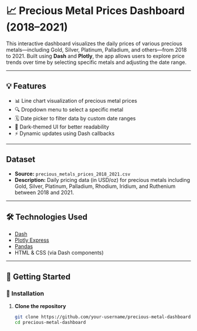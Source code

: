 # 📈 Precious Metal Prices Dashboard (2018–2021)

This interactive dashboard visualizes the daily prices of various precious metals—including Gold, Silver, Platinum, Palladium, and others—from 2018 to 2021. Built using **Dash** and **Plotly**, the app allows users to explore price trends over time by selecting specific metals and adjusting the date range.

---

## 💡 Features

- 📊 Line chart visualization of precious metal prices
- 🔍 Dropdown menu to select a specific metal
- 🗓️ Date picker to filter data by custom date ranges
- 🌙 Dark-themed UI for better readability
- ⚡ Dynamic updates using Dash callbacks

---

## Dataset

- **Source:**  `precious_metals_prices_2018_2021.csv`
- **Description:** Daily pricing data (in USD/oz) for precious metals including Gold, Silver, Platinum, Palladium, Rhodium, Iridium, and Ruthenium between 2018 and 2021.

---

## 🛠 Technologies Used

- [Dash](https://dash.plotly.com/)
- [Plotly Express](https://plotly.com/python/plotly-express/)
- [Pandas](https://pandas.pydata.org/)
- HTML & CSS (via Dash components)

---

## 🚀 Getting Started

### 🔧 Installation

1. **Clone the repository**
   ```bash
   git clone https://github.com/your-username/precious-metal-dashboard.git
   cd precious-metal-dashboard
